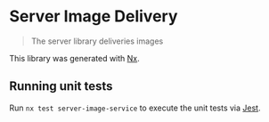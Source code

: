 # Server Image Delivery

>The server library deliveries images

This library was generated with [Nx](https://nx.dev).

## Running unit tests

Run `nx test server-image-service` to execute the unit tests via [Jest](https://jestjs.io).
